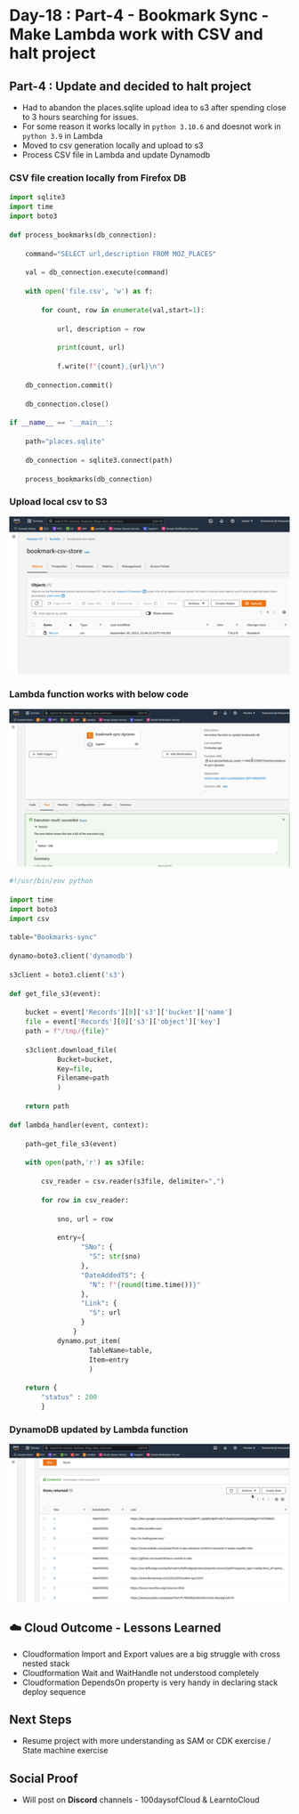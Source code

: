 # Day-18 : Part-4 - Bookmark Sync - Make Lambda work with CSV and halt project

## Part-4 : Update and decided to halt project

- Had to abandon the places.sqlite upload idea to s3 after spending close to 3 hours searching for issues.
- For some reason it works locally in ``python 3.10.6`` and doesnot work in ``python 3.9`` in Lambda
- Moved to csv generation locally and upload to s3
- Process CSV file in Lambda and update Dynamodb

### CSV file creation locally from Firefox DB

```python
import sqlite3
import time
import boto3

def process_bookmarks(db_connection):

    command="SELECT url,description FROM MOZ_PLACES"

    val = db_connection.execute(command)

    with open('file.csv', 'w') as f:

        for count, row in enumerate(val,start=1):

            url, description = row

            print(count, url)

            f.write(f"{count},{url}\n")

    db_connection.commit()

    db_connection.close()

if __name__ == '__main__':

    path="places.sqlite"

    db_connection = sqlite3.connect(path)

    process_bookmarks(db_connection)
```

### Upload local csv to S3

![CSV to S3](assets/file-in-s3-screen.png)

### Lambda function works with below code

![Lambda Works](assets/lambda-works-screen.png)

```python
#!/usr/bin/env python

import time
import boto3
import csv

table="Bookmarks-sync"

dynamo=boto3.client('dynamodb')

s3client = boto3.client('s3')

def get_file_s3(event):

    bucket = event['Records'][0]['s3']['bucket']['name']
    file = event['Records'][0]['s3']['object']['key']
    path = f"/tmp/{file}"

    s3client.download_file(
            Bucket=bucket,
            Key=file,
            Filename=path
            )

    return path

def lambda_handler(event, context):

    path=get_file_s3(event)

    with open(path,'r') as s3file:

        csv_reader = csv.reader(s3file, delimiter=",")

        for row in csv_reader:

            sno, url = row

            entry={
                  "SNo": {
                    "S": str(sno)
                  },
                  "DateAddedTS": {
                    "N": f"{round(time.time())}"
                  },
                  "Link": {
                    "S": url
                  }
                }
            dynamo.put_item(
                    TableName=table,
                    Item=entry
                    )

    return {
        "status" : 200
        }
```

### DynamoDB updated by Lambda function

![DynamoDB updated](assets/dynamodb-table-updated-screen.png)

## ☁️ Cloud Outcome - Lessons Learned

- Cloudformation Import and Export values are a big struggle with cross nested stack
- Cloudformation Wait and WaitHandle not understood completely
- Cloudformation DependsOn property is very handy in declaring stack deploy sequence

## Next Steps

- Resume project with more understanding as SAM or CDK exercise / State machine exercise

## Social Proof

- Will post on **Discord** channels - 100daysofCloud & LearntoCloud
